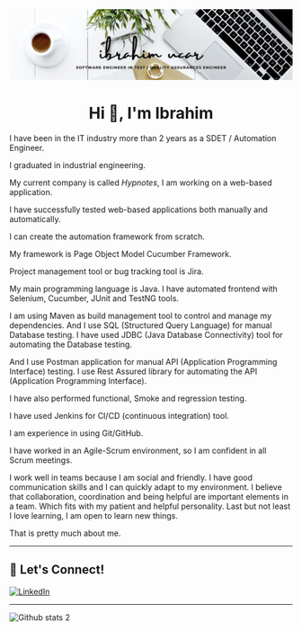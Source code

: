 <img src="uchar.jpeg" width="auto"> 


<h1 align="center">Hi 👋, I'm Ibrahim</h1>

I have been in the IT industry more than 2 years as a SDET  / Automation Engineer.

I graduated in industrial engineering.

My current company is called *Hypnotes*, I am working on a web-based application.

I have successfully tested web-based applications both manually and automatically.

I can create the automation framework from scratch.

My framework is Page Object Model Cucumber Framework.

Project management tool or bug tracking tool is Jira.

My main programming language is Java. I have automated frontend with Selenium, Cucumber, JUnit and TestNG tools.

I am using Maven as build management tool to control and manage my dependencies. And I use SQL (Structured Query Language) for manual Database testing. I have used JDBC (Java Database Connectivity) tool for automating the Database testing.

And I use Postman application for manual API (Application Programming Interface) testing.  I use Rest Assured library for automating the API (Application Programming Interface).

I have also performed functional, Smoke and regression testing. 

I have used Jenkins for CI/CD (continuous integration) tool.

I am experience in using Git/GitHub. 
 
I have worked in an Agile-Scrum environment, so I am confident in all Scrum meetings.

I work well in teams because I am social and friendly. I have good communication skills and  I can quickly adapt to my environment. I believe that collaboration, coordination and being helpful are important elements in a team. Which fits with my patient and helpful personality. Last but not least I love learning, I am open to learn new things.


That is pretty much about me. 






---



## 🔗 Let's Connect!

<a href="[https://www.linkedin.com/in/ibrhmucar/]" target="_blank"><img alt="LinkedIn" src="https://img.shields.io/badge/linkedin-%230077B5.svg?&style=for-the-badge&logo=linkedin&logoColor=white" /></a>


---



![Github stats 2](https://github-readme-stats.vercel.app/api?username=ibrhmucar&show_icons=true&theme=radical)


